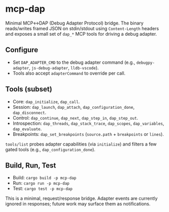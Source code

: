 # mcp-dap

Minimal MCP↔DAP (Debug Adapter Protocol) bridge. The binary reads/writes framed JSON on stdin/stdout using `Content-Length` headers and exposes a small set of `dap_*` MCP tools for driving a debug adapter.

## Configure
- Set `DAP_ADAPTER_CMD` to the debug adapter command (e.g., `debugpy-adapter`, `js-debug-adapter`, `lldb-vscode`).
- Tools also accept `adapterCommand` to override per call.

## Tools (subset)
- Core: `dap_initialize`, `dap_call`.
- Session: `dap_launch`, `dap_attach`, `dap_configuration_done`, `dap_disconnect`.
- Control: `dap_continue`, `dap_next`, `dap_step_in`, `dap_step_out`.
- Introspection: `dap_threads`, `dap_stack_trace`, `dap_scopes`, `dap_variables`, `dap_evaluate`.
- Breakpoints: `dap_set_breakpoints` (`source.path` + `breakpoints` or `lines`).

`tools/list` probes adapter capabilities (via `initialize`) and filters a few gated tools (e.g., `dap_configuration_done`).

## Build, Run, Test
- Build: `cargo build -p mcp-dap`
- Run: `cargo run -p mcp-dap`
- Test: `cargo test -p mcp-dap`

This is a minimal, request/response bridge. Adapter events are currently ignored in responses; future work may surface them as notifications.
